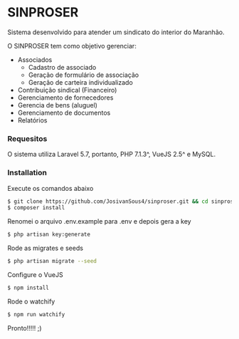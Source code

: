 # SINPROSER


Sistema desenvolvido para atender um sindicato do interior do Maranhão.

O SINPROSER tem como objetivo gerenciar:

  - Associados
    -   Cadastro de associado
    -   Geração de formulário de associação
    -   Geração de carteira individualizado
  - Contribuição sindical (Financeiro)
  - Gerenciamento de fornecedores
  - Gerencia de bens (aluguel)
  - Gerenciamento de documentos
  - Relatórios
### Requesitos

O sistema utiliza Laravel 5.7, portanto, PHP 7.1.3^, VueJS 2.5^ e MySQL.

### Installation

Execute os comandos abaixo
```sh
$ git clone https://github.com/JosivanSous4/sinproser.git && cd sinproser
$ composer install
```
Renomei o arquivo .env.example para .env e depois gera a key
```sh
$ php artisan key:generate
```

Rode as migrates e seeds
```sh
$ php artisan migrate --seed
```
Configure o VueJS

```sh
$ npm install
```

Rode o watchify

```sh
$ npm run watchify
```


Pronto!!!!! ;)
